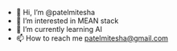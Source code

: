 - 👋 Hi, I’m @patelmitesha
- 👀 I’m interested in MEAN stack
- 🌱 I’m currently learning AI
- 📫 How to reach me patelmitesha@gmail.com

<!---
patelmitesha/patelmitesha is a ✨ special ✨ repository because its `README.md` (this file) appears on your GitHub profile.
You can click the Preview link to take a look at your changes.
--->
